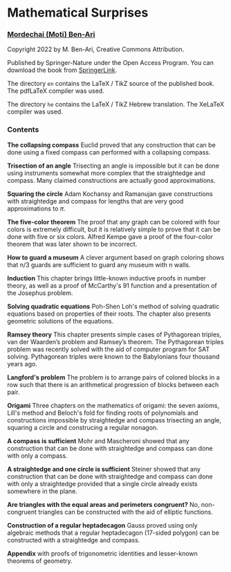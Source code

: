 # Mathematical Surprises

### [Mordechai (Moti) Ben-Ari](https://www.weizmann.ac.il/sci-tea/benari/home)

Copyright 2022 by M. Ben-Ari, Creative Commons Attribution.

Published by Springer-Nature under the Open Access Program.
You can download the book from
[SpringerLink](https://link.springer.com/book/10.1007/978-3-031-13566-8).

The directory `en` contains the LaTeX / TikZ source of the published book. The pdfLaTeX compiler was used.

The directory `he` contains the LaTeX / TikZ Hebrew translation. The XeLaTeX compiler was used.

### Contents

**The collapsing compass** Euclid proved that any construction that can be done using a fixed compass can performed with a collapsing compass.

**Trisection of an angle** Trisecting an angle is impossible but it can be done using instruments somewhat more complex that the straightedge and compass. Many claimed constructions are actually good approximations.

**Squaring the circle** Adam Kochansy and Ramanujan gave constructions with straightedge and compass for lengths that are very good approximations to $\pi$.

**The five-color theorem** The proof that any graph can be colored with four colors is extremely difficult, but it is relatively simple to prove that it can be done with five or six colors. Alfred Kempe gave a proof of the four-color theorem that was later shown to be incorrect.

**How to guard a museum** A clever argument based on graph coloring shows that n/3 guards are sufficient to guard any museum with n walls.

**Induction** This chapter brings little-known inductive proofs in number theory, as well as a proof of McCarthy's 91 function and a presentation of the Josephus problem.

**Solving quadratic equations** Poh-Shen Loh's method of solving quadratic equations based on properties of their roots. The chapter also presents geometric solutions of the equations.

**Ramsey theory** This chapter presents simple cases of Pythagorean triples, van der Waarden’s problem and Ramsey’s theorem. The Pythagorean triples problem was recently solved with the aid of computer program for SAT solving. Pythagorean triples were known to the Babylonians four thousand years ago.

**Langford's problem** The problem is to arrange pairs of colored blocks in a row such that there is an arithmetical progression of blocks between each pair.

**Origami** Three chapters on the mathematics of origami: the seven axioms, Lill's method and Beloch's fold for finding roots of polynomials and constructions impossible by straightedge and compass trisecting an angle, squaring a circle and construcing a regular nonagon.

**A compass is sufficient** Mohr and Mascheroni showed that any construction that can be done with straightedge and compass can done with only a compass.

**A straightedge and one circle is sufficient** Steiner showed that any construction that can be done with straightedge and compass can done with only a straightedge provided that a single circle already exists somewhere in the plane.

**Are triangles with the equal areas and perimeters congruent?** No, non-congruent triangles can be constructed with the aid of elliptic functions.

**Construction of a regular heptadecagon** Gauss proved using only algebraic methods that a regular heptadecagon (17-sided polygon) can be constructed with a straightedge and compass.

**Appendix** with proofs of trigonometric identities and lesser-known theorems of geometry.

